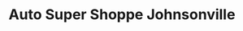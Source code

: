 ---
title: "Auto Super Shoppe Johnsonville"
url: /johnsonville/auto-super-shoppe-johnsonville/
shop: Autowerkstatt
---